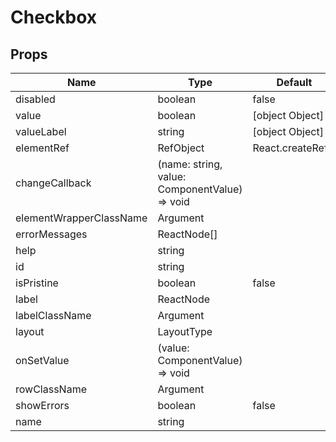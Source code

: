 # Checkbox

## Props
| Name                    | Type                                          | Default                             | Required | Description |
| ----------------------- | --------------------------------------------- | ----------------------------------- | -------- | ----------- |
| disabled                | boolean                                       | false                               | false    |             |
| value                   | boolean                                       | [object Object]                     | false    |             |
| valueLabel              | string                                        | [object Object]                     | false    |             |
| elementRef              | RefObject<HTMLInputElement>                   | React.createRef<HTMLInputElement>() | false    |             |
| changeCallback          | (name: string, value: ComponentValue) => void |                                     | true     |             |
| elementWrapperClassName | Argument                                      |                                     | true     |             |
| errorMessages           | ReactNode[]                                   |                                     | true     |             |
| help                    | string                                        |                                     | true     |             |
| id                      | string                                        |                                     | true     |             |
| isPristine              | boolean                                       | false                               | true     |             |
| label                   | ReactNode                                     |                                     | true     |             |
| labelClassName          | Argument                                      |                                     | true     |             |
| layout                  | LayoutType                                    |                                     | true     |             |
| onSetValue              | (value: ComponentValue) => void               |                                     | true     |             |
| rowClassName            | Argument                                      |                                     | true     |             |
| showErrors              | boolean                                       | false                               | true     |             |
| name                    | string                                        |                                     | true     |             |
